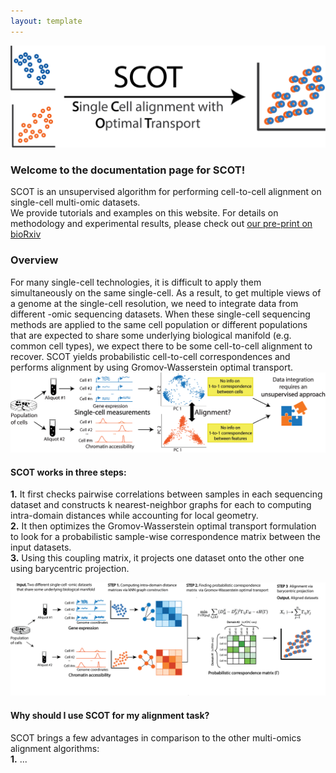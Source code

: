 ```yaml
---
layout: template
---
```


![](assets/SCOT_logo.png)

### Welcome to the documentation page for SCOT! <br>

SCOT is an unsupervised algorithm for performing cell-to-cell alignment on single-cell multi-omic datasets. <br>
We provide tutorials and examples on this website. For details on methodology and experimental results, please check out [our pre-print on bioRxiv](https://www.biorxiv.org/content/10.1101/2020.04.28.066787v2.full)

### Overview
For many single-cell technologies, it is difficult to apply them simultaneously on the same single-cell. As a result, to get multiple views of a genome at the single-cell resolution, we need to integrate data from different -omic sequencing datasets. When these single-cell sequencing methods are applied to the same cell population or different populations that are expected to share some underlying biological manifold (e.g. common cell types), we expect there to be some cell-to-cell alignment to recover. SCOT yields probabilistic cell-to-cell correspondences and performs alignment by using Gromov-Wasserstein optimal transport.  <br>
![](assets/problem.png)

#### SCOT works in three steps:  
**1.** It first checks pairwise correlations between samples in each sequencing dataset and constructs k nearest-neighbor graphs for each to computing intra-domain distances while accounting for local geometry.  
**2.** It then optimizes the Gromov-Wasserstein optimal transport formulation to look for a probabilistic sample-wise correspondence matrix between the input datasets.  
**3.** Using this coupling matrix, it projects one dataset onto the other one using barycentric projection.  

![](assets/method_overview.png)

#### Why should I use SCOT for my alignment task? 
SCOT brings a few advantages in comparison to the other multi-omics alignment algorithms:<br>
**1.** ...

